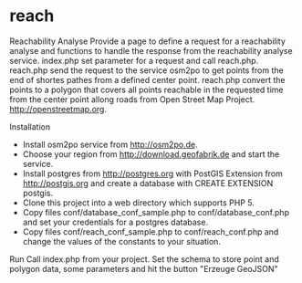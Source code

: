 # reach
Reachability Analyse
Provide a page to define a request for a reachability analyse and
functions to handle the response from the reachability analyse service.
index.php set parameter for a request and call reach.php.
reach.php send the request to the service osm2po to get points
from the end of shortes pathes from a defined center point.
reach.php convert the points to a polygon that covers all points
reachable in the requested time from the center point allong roads from
Open Street Map Project. http://openstreetmap.org.

Installation
- Install osm2po service from http://osm2po.de.
- Choose your region from http://download.geofabrik.de and start the service.
- Install postgres from http://postgres.org with PostGIS Extension from
http://postgis.org and create a database with CREATE EXTENSION postgis.
- Clone this project into a web directory which supports PHP 5.
- Copy files conf/database_conf_sample.php to conf/database_conf.php
and set your credentials for a postgres database.
- Copy files conf/reach_conf_sample.php to conf/reach_conf.php and
change the values of the constants to your situation.

Run
Call index.php from your project. Set the schema to store point and polygon
data, some parameters and hit the button "Erzeuge GeoJSON"